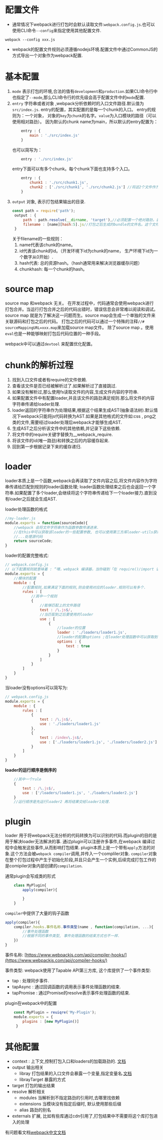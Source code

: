 # 配置文件
* 通常情况下webpack进行打包时会默认读取文件:`webpack.config.js`.也可以使用CLI命令`--config`来指定使用其他配置文件.
```
webpack --config xxx.js
```
* webpack的配置文件规则必须遵循nodejs环境.配置文件中通过CommonJS的方式导出一个对象作为webpack配置.
  
# 基本配置
1. `mode` 表示打包的环境,合法的值有`development`和`production`.如果CLI命令行中也指定了`--mode`,那么CLI命令行的优先级会高于配置文件中的`mode`配置.
2. `entry` 字符串或者对象 ,webpack分析依赖时的入口文件路径.默认值为`src/index.js`.
    entry的配置，其实配置的是每一个chunk的入口。
    entry的规则为：一个对象， 对象的`key`为`chunk`的名字。`value`为入口模块的路径（可以使用相对路劲）。
    因为默认的chunk name为main，所以默认的entry配置为：
    ```js
        entry : {
            main : './src/index.js'
        }
    ```
    也可以简写为：
    ```js
        entry : './src/index.js'
    ```
    entry下面可以有多个chunk。每个chunk下面也支持多个入口。
    ```js
        entry : {
            chunk1 : './src/chunk1.js',
            chunk2 : ['./src/chunk1', './src/chunk2.js'] //将这2个文件作为入口，进行依赖分析来生成该chunk.
        }
    ```
3. `output` 对象, 表示打包结果输出的目录.
   ```js
   const path = require('path');
    output : {
        path : path.resolve(__dirname, 'target'),//必须配置一个绝对路劲，表示资源生成的根路径。（绝对路径可以使用nodejs中的path模块的resolve配合__dirname生成）
        filename : [name][hash:5].js//打包之后生成的bundle的文件名。这个文件名可以是通过规则动态生成，文件名中也可以包含路劲.
    }
   ```
    关于filename的一些规则：
   1. name代表该chunk的name。
   2. id代表该chunk的id。（开发环境下id为chunk的name， 生产环境下id为一个数字从0开始）.
   3. hash代表: 总的资源hash。（hash通常用来解决浏览器缓存问题）
   4. chunkhash: 每一个chunk的hash。

# source map
source map 和webpack 无关。
在开发过程中，代码通常会使用webpack进行打包合并。当运行打包合并之后的代码出错时，错误信息会非常难以阅读和调试。
source map 就是为了解决这一问题而生。source map会生成一个单独的文件来关联源码和打包之后的代码。
打包之后的代码可以通过一个特殊的注释`//# sourceMappingURL=xxx.map`来加载source map文件。
除了source map 。使用`eval`也是一种能够映射打包后代码位置的一种手段。

webpack中可以通过`devtool` 来配置优化配置。
[](https://webpack.docschina.org/configuration/devtool/)


# chunk的解析过程
1. 找到入口文件或者有require的文件依赖.
2. 查看该文件是否已经被解析过了.如果解析过了直接跳过.
3. 如果没有解析过,那么使用fs读取文件的内容,生成文件内容的字符串.
4. 如果配置文件中有配置loader,并且该文件的路劲满足规则.那么将文件的内容字符串传递给loader处理.
5. loader返回的字符串作为处理结果,根据这个结果生成AST(抽象语法树).默认情况下webpack只能将js代码转换为AST.如果是其他格式的文件如:css , png之类的文件,需要经过loader处理后webpack才能够生成AST.
6. 生成AST之后分析该文件中的其他依赖,并记录下这些依赖.
7. 将文件中的require关键字替换为__webpack_require.
8. 将该文件的id(唯一路劲)和转换之后的内容缓存起来.
9. 回到第一步根据记录下来的缓存递归.

# loader
loader本质上是一个函数,webpack会再读取了文件内容之后,将文件内容作为字符串传递给匹配到规则的loader函数处理;
loader函数处理结束之后也会返回一个字符串.如果配置了多个loader,会继续将这个字符串传递给下一个loader接力.直到没有loader之后就会生成AST.

loader处理函数的格式
```js
//my-loader.js
module.exports = function(sourceCode){
    //webpack 会将文件字符串作为函数参数传递进来.
    //在this中可以获取该loader的一些配置参数, 也可以使用第三方库loader-utils获得loader的options
    //...处理源代码
    return sourceCode;
}
```

loader的配置完整格式:
```js
// webpack.config.js
// 以下配置规则就意味着 : “嘿，webpack 编译器，当你碰到「在 require()/import 语句中被解析为 '.js' 的路径」时，在你对它打包之前，先使用 loader1 转换一下。”
module.exports = {
    //模块的配置
    module : {
        //配置规则,如果满足下面的规则,则会使用对应的loader.规则可以有多个.
        rules : [
            //其中一个规则
            {
                //能够匹配上的文件路径
                test : /\.js$/,
                //当匹配到之后要使用的loader
                use : [
                    {   
                        //loader的位置
                        loader : './loaders/loader1.js',
                        //loader的配置options ;在loader处理函数中可以获取到该options
                        options : {
                            test : true
                        }
                    }
                ]
            }
        ]
    }
}
```

当loader没有options可以简写为:
```js
// webpack.config.js
module.exports = {
    module : {
        rules : [
            {
                test : /\.js$/,
                use : './loaders/loader1.js'
            },
            {
                test : /index\.js$/,
                use : ['./loaders/loader1.js', './loaders/loader2.js']
            }
        ]
    }
}
```
**loader的运行顺序是倒序的**
```js
    //其中一个rule
    {
        test : /\.js$/,
        use : ['/loaders/loader1.js', './loaders/loader2.js']
    }
    //运行顺序是先运行loader2 再将结果交给loader1处理.
```


# plugin
loader 用于将webpack无法分析的代码转换为可以识别的代码.而plugin的目的是用于解决loader无法解决的事.
通过plugin可以注册许多事件,在webpack 编译过程中会触发这些事件,从而影响打包结果.
plugin本质上是一个带有`apply`方法的对象.这个方法会被`webpack compiler`调用,并传入一个compliler对象.
`compiler`对象在整个打包过程中产生于初始化阶段,并且只会产生一个实例,后续完成打包工作的是comipiler对象内部创建的`compilation`.

通常plugin会写成类的形式
```js
    class MyPlugin{
        apply(compiler){

        }
    }
```

`compiler`中提供了大量的钩子函数
```js
apply(compiler){
    compiler.hooks.事件名称.事件类型(name , function(compilation, ...){
        //事件处理函数
        //根据不同的事件类型, 事件处理函数的结束方式也不一样.
    })
}
```

事件名称:
[https://www.webpackjs.com/api/compiler-hooks/](https://www.webpackjs.com/api/compiler-hooks/)

事件类型:
webpack使用了Tapable API第三方库, 这个库提供了一个事件类型:

* tap : 处理同步事件.
* tapAsync : 通过回调函数的调用表示事件处理函数的结束.
* tapPromise : 通过Promise的resolve表示事件处理函数的结束.

plugin在webpack中的配置
```js
    const MyPlugin = reuiqre('My-Plugin');
    module.exports = {
        plugins : [new MyPlugin()]
     }
```


# 其他配置

* context : 上下文,控制打包入口和loaders的加载路劲的.  [文档](https://www.webpackjs.com/configuration/entry-context/)
* output 输出相关
    * libray 打包结果的入口文件会暴露一个变量,指定变量名.[文档](https://www.webpackjs.com/configuration/output/#output-library)
    * librayTarget 暴露的方式
* target 打包的输出结果
* resolve  解析相关
    * modules 当解析到不指定路劲的引用时,去哪里找依赖
    * extensions 当模块没有指定后缀时, 默认使用那些后缀
    * alias 路劲的别名
* externals 扩展, 比如有些库通过cdn引用了,打包结果中不需要将这个库打包进入的处理

有问题看文档[webpack中文文档](https://www.webpackjs.com/configuration/)

  